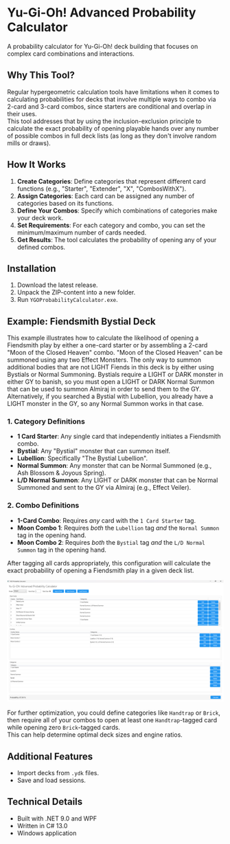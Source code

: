 # Yu-Gi-Oh! Advanced Probability Calculator

A probability calculator for Yu-Gi-Oh! deck building that focuses on complex card combinations and interactions.

## Why This Tool?

Regular hypergeometric calculation tools have limitations when it comes to calculating probabilities for decks that involve multiple ways to combo via 2-card and 3-card combos, since starters are conditional and overlap in their uses.  
This tool addresses that by using the inclusion-exclusion principle to calculate the exact probability of opening playable hands over any number of possible combos in full deck lists (as long as they don't involve random mills or draws).

## How It Works

1. **Create Categories**: Define categories that represent different card functions (e.g., "Starter", "Extender", "X", "CombosWithX").
2. **Assign Categories**: Each card can be assigned any number of categories based on its functions.
3. **Define Your Combos**: Specify which combinations of categories make your deck work.
4. **Set Requirements**: For each category and combo, you can set the minimum/maximum number of cards needed.
5. **Get Results**: The tool calculates the probability of opening any of your defined combos.

## Installation
1. Download the latest release.
2. Unpack the ZIP-content into a new folder.
3. Run `YGOProbabilityCalculator.exe`.

## Example: Fiendsmith Bystial Deck

This example illustrates how to calculate the likelihood of opening a Fiendsmith play by either a one-card starter or by assembling a 2-card "Moon of the Closed Heaven" combo. "Moon of the Closed Heaven" can be summoned using any two Effect Monsters. The only way to summon additional bodies that are not LIGHT Fiends in this deck is by either using Bystials or Normal Summoning. Bystials require a LIGHT or DARK monster in either GY to banish, so you must open a LIGHT or DARK Normal Summon that can be used to summon Almiraj in order to send them to the GY. Alternatively, if you searched a Bystial with Lubellion, you already have a LIGHT monster in the GY, so any Normal Summon works in that case.

### 1. Category Definitions

- **1 Card Starter**: Any single card that independently initiates a Fiendsmith combo.
- **Bystial**: Any "Bystial" monster that can summon itself.
- **Lubellion**: Specifically "The Bystial Lubellion".
- **Normal Summon**: Any monster that can be Normal Summoned (e.g., Ash Blossom & Joyous Spring).
- **L/D Normal Summon**: Any LIGHT or DARK monster that can be Normal Summoned and sent to the GY via Almiraj (e.g., Effect Veiler).

### 2. Combo Definitions

- **1-Card Combo**: Requires *any* card with the `1 Card Starter` tag.
- **Moon Combo 1**: Requires *both* the `Lubellion` tag *and* the `Normal Summon` tag in the opening hand.
- **Moon Combo 2**: Requires *both* the `Bystial` tag *and* the `L/D Normal Summon` tag in the opening hand.

After tagging all cards appropriately, this configuration will calculate the exact probability of opening a Fiendsmith play in a given deck list.

![Application Screenshot](YGOProbabilityCalculator/Assets/Images/readme_screenshot.png)

For further optimization, you could define categories like `Handtrap` or `Brick`, then require all of your combos to open at least one `Handtrap`-tagged card while opening zero `Brick`-tagged cards.  
This can help determine optimal deck sizes and engine ratios.

## Additional Features

- Import decks from `.ydk` files.
- Save and load sessions.

## Technical Details

- Built with .NET 9.0 and WPF  
- Written in C# 13.0  
- Windows application
